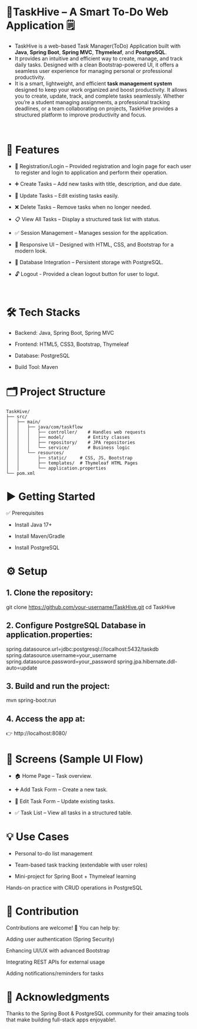 # 📝TaskHive – A Smart To-Do Web Application 🗒
- TaskHive is a web-based Task Manager(ToDo) Application built with **Java**, **Spring Boot**, **Spring MVC**, **Thymeleaf**, and **PostgreSQL**.
- It provides an intuitive and efficient way to create, manage, and track daily tasks. Designed with a clean Bootstrap-powered UI, it offers a seamless user experience for managing personal or professional productivity.
- It is a smart, lightweight, and efficient **task management system** designed to keep your work organized and boost productivity. It allows you to create, update, track, and complete tasks seamlessly. Whether you’re a student managing assignments, a professional tracking deadlines, or a team collaborating on projects, TaskHive provides a structured platform to improve productivity and focus.
<br>

# 🎯 Features

- 🔐 Registration/Login – Provided registration and login page for each user to register and login to application and perform their operation.

- ➕ Create Tasks – Add new tasks with title, description, and due date.

- 📝 Update Tasks – Edit existing tasks easily.

- ❌ Delete Tasks – Remove tasks when no longer needed.

- 📋 View All Tasks – Display a structured task list with status.

- ✅ Session Management – Manages session for the application.

- 🎨 Responsive UI – Designed with HTML, CSS, and Bootstrap for a modern look.

- 💾 Database Integration – Persistent storage with PostgreSQL.

-  🔓 Logout - Provided a clean logout button for user to logut.
<br>

# 🛠️ Tech Stacks

- Backend: Java, Spring Boot, Spring MVC

- Frontend: HTML5, CSS3, Bootstrap, Thymeleaf

- Database: PostgreSQL

- Build Tool: Maven



# 🗂️ Project Structure

```
TaskHive/
├── src/
│   ├── main/
│   │   ├── java/com/taskflow
│   │   │   ├── controller/    # Handles web requests
│   │   │   ├── model/         # Entity classes
│   │   │   ├── repository/    # JPA repositories
│   │   │   └── service/       # Business logic
│   │   └── resources/
│   │       ├── static/     # CSS, JS, Bootstrap
│   │       ├── templates/  # Thymeleaf HTML Pages   
│   │       └── application.properties
└── pom.xml
```


# ▶️ Getting Started

✅ Prerequisites

- Install Java 17+

- Install Maven/Gradle

- Install PostgreSQL



# ⚙️ Setup


## 1. Clone the repository:

git clone https://github.com/your-username/TaskHive.git
cd TaskHive


## 2. Configure PostgreSQL Database in application.properties:

spring.datasource.url=jdbc:postgresql://localhost:5432/taskdb
spring.datasource.username=your_username
spring.datasource.password=your_password
spring.jpa.hibernate.ddl-auto=update


## 3. Build and run the project:

mvn spring-boot:run


## 4. Access the app at:
👉 http://localhost:8080/




# 📱 Screens (Sample UI Flow)

- 🏠 Home Page – Task overview.

- ➕ Add Task Form – Create a new task.

- 📝 Edit Task Form – Update existing tasks.

- ✅ Task List – View all tasks in a structured table.



# 💡 Use Cases

- Personal to-do list management

- Team-based task tracking (extendable with user roles)

- Mini-project for Spring Boot + Thymeleaf learning

Hands-on practice with CRUD operations in PostgreSQL



# 🤝 Contribution

Contributions are welcome! 🎉 You can help by:

Adding user authentication (Spring Security)

Enhancing UI/UX with advanced Bootstrap

Integrating REST APIs for external usage

Adding notifications/reminders for tasks




# 🙌 Acknowledgments

Thanks to the Spring Boot & PostgreSQL community for their amazing tools that make building full-stack apps enjoyable!.
